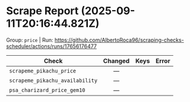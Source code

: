 # Scrape Report (2025-09-11T20:16:44.821Z)

Group: `price`  |  Run: https://github.com/AlbertoRoca96/scraping-checks-scheduler/actions/runs/17656176477

| Check | Changed | Keys | Error |
|---|:---:|:--|:--|
| `scrapeme_pikachu_price` | — |  |  |
| `scrapeme_pikachu_availability` | — |  |  |
| `psa_charizard_price_gem10` | — |  |  |
